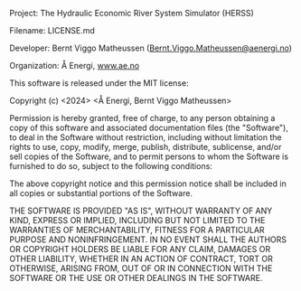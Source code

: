 Project:      The Hydraulic Economic River System Simulator (HERSS)

Filename:     LICENSE.md                                                        

Developer:    Bernt Viggo Matheussen (Bernt.Viggo.Matheussen@aenergi.no)

Organization: Å Energi, www.ae.no

This software is released under the MIT license:

Copyright (c) <2024> <Å Energi, Bernt Viggo Matheussen>

Permission is hereby granted, free of charge, to any person obtaining a copy
of this software and associated documentation files (the "Software"), to deal
in the Software without restriction, including without limitation the rights
to use, copy, modify, merge, publish, distribute, sublicense, and/or sell
copies of the Software, and to permit persons to whom the Software is
furnished to do so, subject to the following conditions:

The above copyright notice and this permission notice shall be included in all
copies or substantial portions of the Software.

THE SOFTWARE IS PROVIDED "AS IS", WITHOUT WARRANTY OF ANY KIND, EXPRESS OR
IMPLIED, INCLUDING BUT NOT LIMITED TO THE WARRANTIES OF MERCHANTABILITY,
FITNESS FOR A PARTICULAR PURPOSE AND NONINFRINGEMENT. IN NO EVENT SHALL THE
AUTHORS OR COPYRIGHT HOLDERS BE LIABLE FOR ANY CLAIM, DAMAGES OR OTHER
LIABILITY, WHETHER IN AN ACTION OF CONTRACT, TORT OR OTHERWISE, ARISING FROM,
OUT OF OR IN CONNECTION WITH THE SOFTWARE OR THE USE OR OTHER DEALINGS IN THE
SOFTWARE.
